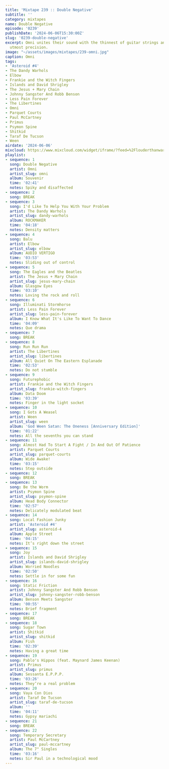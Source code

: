 ```yaml
---
title: 'Mixtape 239 :: Double Negative'
subtitle: ''
category: mixtapes
name: Double Negative
episode: '0239'
publishDate: '2024-06-06T15:30:00Z'
slug: '0239-double-negative'
excerpt: Omni unites their sound with the thinnest of guitar strings and rhythms of
  utmost precision.
image: "~/assets/images/mixtapes/239-omni.jpg"
caption: Omni
tags:
- 'Asteroid #4'
- The Dandy Warhols
- Elbow
- Frankie and the Witch Fingers
- Islands and David Shrigley
- The Jesus + Mary Chain
- Johnny Sangster And Robb Benson
- Less Pain Forever
- The Libertines
- Omni
- Parquet Courts
- Paul McCartney
- Primus
- Psymon Spine
- Shitkid
- Taraf De Tucson
- Ween
airdate: '2024-06-06'
mixcloud: https://www.mixcloud.com/widget/iframe/?feed=%2Flouderthanwar%2Fthe-mixtape-239-double-negative-2024-06-06%2F&hide_artwork=1&hide_cover=1
playlist:
- sequence: 1
  song: Double Negative
  artist: Omni
  artist_slug: omni
  album: Souvenir
  time: '02:41'
  notes: Spiky and disaffected
- sequence: 2
  song: BREAK
- sequence: 3
  song: I'd Like To Help You With Your Problem
  artist: The Dandy Warhols
  artist_slug: dandy-warhols
  album: ROCKMAKER
  time: '04:18'
  notes: Density matters
- sequence: 4
  song: Balu
  artist: Elbow
  artist_slug: elbow
  album: AUDIO VERTIGO
  time: '03:53'
  notes: Sliding out of control
- sequence: 5
  song: The Eagles and the Beatles
  artist: The Jesus + Mary Chain
  artist_slug: jesus-mary-chain
  album: Glasgow Eyes
  time: '03:10'
  notes: Loving the rock and roll
- sequence: 6
  song: Illuminati Stormhorse
  artist: Less Pain Forever
  artist_slug: less-pain-forever
  album: I Know What It's Like To Want To Dance
  time: '04:09'
  notes: Que drama
- sequence: 7
  song: BREAK
- sequence: 8
  song: Run Run Run
  artist: The Libertines
  artist_slug: libertines
  album: All Quiet On The Eastern Esplanade
  time: '02:53'
  notes: Do not stumble
- sequence: 9
  song: Futurephobic
  artist: Frankie and the Witch Fingers
  artist_slug: frankie-witch-fingers
  album: Data Doom
  time: '03:39'
  notes: Finger in the light socket
- sequence: 10
  song: I Gots A Weasel
  artist: Ween
  artist_slug: ween
  album: 'God Ween Satan: The Oneness [Anniversary Edition]'
  time: '01:22'
  notes: All the sevenths you can stand
- sequence: 11
  song: Almost Had To Start A Fight / In And Out Of Patience
  artist: Parquet Courts
  artist_slug: parquet-courts
  album: Wide Awake!
  time: '03:15'
  notes: Step outside
- sequence: 12
  song: BREAK
- sequence: 13
  song: Be the Worm
  artist: Psymon Spine
  artist_slug: psymon-spine
  album: Head Body Connector
  time: '02:57'
  notes: Delicately modulated beat
- sequence: 14
  song: Local Fashion Junky
  artist: 'Asteroid #4'
  artist_slug: asteroid-4
  album: Apple Street
  time: '04:15'
  notes: It’s right down the street
- sequence: 15
  song: Joy
  artist: Islands and David Shrigley
  artist_slug: islands-david-shrigley
  album: Worried Noodles
  time: '02:50'
  notes: Settle in for some fun
- sequence: 16
  song: Static Friction
  artist: Johnny Sangster And Robb Benson
  artist_slug: johnny-sangster-robb-benson
  album: Benson Meets Sangster
  time: '00:55'
  notes: Brief fragment
- sequence: 17
  song: BREAK
- sequence: 18
  song: Sugar Town
  artist: Shitkid
  artist_slug: shitkid
  album: Fish
  time: '02:39'
  notes: Having a great time
- sequence: 19
  song: Pablo's Hippos (feat. Maynard James Keenan)
  artist: Primus
  artist_slug: primus
  album: Sessanta E.P.P.P.
  time: '03:26'
  notes: They’re a real problem
- sequence: 20
  song: Vaya Con Dios
  artist: Taraf De Tucson
  artist_slug: taraf-de-tucson
  album: ''
  time: '04:11'
  notes: Gypsy mariachi
- sequence: 21
  song: BREAK
- sequence: 22
  song: Temporary Secretary
  artist: Paul McCartney
  artist_slug: paul-mccartney
  album: The 7" Singles
  time: '03:16'
  notes: Sir Paul in a technological mood
---
```


